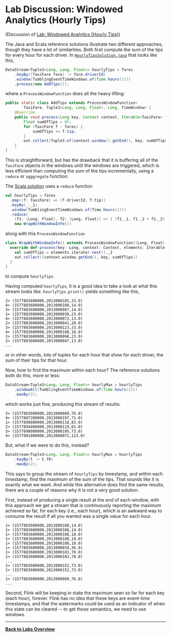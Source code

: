 <!--
Licensed to the Apache Software Foundation (ASF) under one
or more contributor license agreements.  See the NOTICE file
distributed with this work for additional information
regarding copyright ownership.  The ASF licenses this file
to you under the Apache License, Version 2.0 (the
"License"); you may not use this file except in compliance
with the License.  You may obtain a copy of the License at

  http://www.apache.org/licenses/LICENSE-2.0

Unless required by applicable law or agreed to in writing,
software distributed under the License is distributed on an
"AS IS" BASIS, WITHOUT WARRANTIES OR CONDITIONS OF ANY
KIND, either express or implied.  See the License for the
specific language governing permissions and limitations
under the License.
-->

# Lab Discussion: Windowed Analytics (Hourly Tips)

(Discussion of [Lab: Windowed Analytics (Hourly Tips)](./))

The Java and Scala reference solutions illustrate two different approaches, though they have a lot of similarities. Both first compute the sum of the tips for every hour for each driver. In [`HourlyTipsSolution.java`](src/solution/java/org/apache/flink/training/solutions/hourlytips/HourlyTipsSolution.java) that looks like this,

```java
DataStream<Tuple3<Long, Long, Float>> hourlyTips = fares
    .keyBy((TaxiFare fare) -> fare.driverId)
    .window(TumblingEventTimeWindows.of(Time.hours(1)))
    .process(new AddTips());
```

where a `ProcessWindowFunction` does all the heavy lifting:

```java
public static class AddTips extends ProcessWindowFunction<
        TaxiFare, Tuple3<Long, Long, Float>, Long, TimeWindow> {
    @Override
    public void process(Long key, Context context, Iterable<TaxiFare> fares, Collector<Tuple3<Long, Long, Float>> out) throws Exception {
        Float sumOfTips = 0F;
        for (TaxiFare f : fares) {
            sumOfTips += f.tip;
        }
        out.collect(Tuple3.of(context.window().getEnd(), key, sumOfTips));
    }
}
```

This is straightforward, but has the drawback that it is buffering all of the `TaxiFare` objects in the windows until the windows are triggered, which is less efficient than computing the sum of the tips incrementally, using a `reduce` or `agggregate` function.

The [Scala solution](src/solution/scala/org/apache/flink/training/solutions/hourlytips/scala/HourlyTipsSolution.scala) uses a `reduce` function

```scala
val hourlyTips = fares
  .map((f: TaxiFare) => (f.driverId, f.tip))
  .keyBy(_._1)
  .window(TumblingEventTimeWindows.of(Time.hours(1)))
  .reduce(
    (f1: (Long, Float), f2: (Long, Float)) => { (f1._1, f1._2 + f2._2) },
    new WrapWithWindowInfo())
```

along with this `ProcessWindowFunction`

```scala
class WrapWithWindowInfo() extends ProcessWindowFunction[(Long, Float), (Long, Long, Float), Long, TimeWindow] {
  override def process(key: Long, context: Context, elements: Iterable[(Long, Float)], out: Collector[(Long, Long, Float)]): Unit = {
    val sumOfTips = elements.iterator.next()._2
    out.collect((context.window.getEnd(), key, sumOfTips))
  }
}
```

to compute `hourlyTips`.

Having computed `hourlyTips`, it is a good idea to take a look at what this stream looks like. `hourlyTips.print()` yields something like this,

```
2> (1577883600000,2013000185,33.0)
4> (1577883600000,2013000108,14.0)
3> (1577883600000,2013000087,14.0)
1> (1577883600000,2013000036,23.0)
4> (1577883600000,2013000072,13.0)
2> (1577883600000,2013000041,28.0)
3> (1577883600000,2013000123,33.0)
4> (1577883600000,2013000188,18.0)
1> (1577883600000,2013000098,23.0)
2> (1577883600000,2013000047,13.0)
...
```

or in other words, lots of tuples for each hour that show for each driver, the sum of their tips for that hour.

Now, how to find the maximum within each hour? The reference solutions both do this, more or less:

```java
DataStream<Tuple3<Long, Long, Float>> hourlyMax = hourlyTips
    .windowAll(TumblingEventTimeWindows.of(Time.hours(1)))
    .maxBy(2);
```

which works just fine, producing this stream of results:

```
3> (1577883600000,2013000089,76.0)
4> (1577887200000,2013000197,71.0)
1> (1577890800000,2013000118,83.0)
2> (1577894400000,2013000119,81.0)
3> (1577898000000,2013000195,73.0)
4> (1577901600000,2013000072,123.0)
```

But, what if we were to do this, instead?

```java
DataStream<Tuple3<Long, Long, Float>> hourlyMax = hourlyTips
    .keyBy(t -> t.f0)
    .maxBy(2);
```

This says to group the stream of `hourlyTips` by timestamp, and within each timestamp, find the maximum of the sum of the tips.
That sounds like it is exactly what we want. And while this alternative does find the same results,
there are a couple of reasons why it is not a very good solution.

First, instead of producing a single result at the end of each window, with this approach we get a stream that is
continuously reporting the maximum achieved so far, for each key (i.e., each hour), which is an awkward way to consume
the result if all you wanted was a single value for each hour.

```
1> (1577883600000,2013000108,14.0)
1> (1577883600000,2013000108,14.0)
1> (1577883600000,2013000188,18.0)
1> (1577883600000,2013000188,18.0)
1> (1577883600000,2013000188,18.0)
1> (1577883600000,2013000034,36.0)
1> (1577883600000,2013000183,70.0)
1> (1577883600000,2013000183,70.0)
...
1> (1577883600000,2013000152,73.0)
1> (1577883600000,2013000152,73.0)
...
1> (1577883600000,2013000089,76.0)
...
```

Second, Flink will be keeping in state the maximum seen so far for each key (each hour), forever.
Flink has no idea that these keys are event-time timestamps, and that the watermarks could be used as
an indicator of when this state can be cleared -- to get those semantics, we need to use windows.

-----

[**Back to Labs Overview**](../README.md#lab-exercises)
